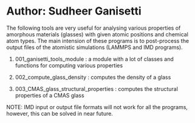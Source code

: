 # Author: Sudheer Ganisetti

The following tools are very useful for analysing various properties of amorphous materials (glasses) with given atomic positions and chemical atom types.
The main intension of these programs is to post-process the output files of the atomistic simulations (LAMMPS and IMD programs).

1) 001_ganisetti_tools_module			: a module with a lot of classes and functions for computing various properties

2) 002_compute_glass_density 			: computes the density of a glass

3) 003_CMAS_glass_structural_properties		: computes the structural properties of a CMAS glass


NOTE: IMD input or output file formats will not work for all the programs, however, this can be solved in near future.

